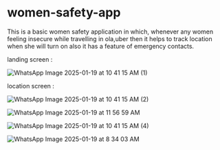 # women-safety-app
This is a basic women safety application in which, whenever any women feeling insecure while travelling in ola,uber then it helps to track location when she will turn on also it has a feature of emergency contacts.

landing screen :

![WhatsApp Image 2025-01-19 at 10 41 15 AM (1)](https://github.com/user-attachments/assets/4ab7167a-dd81-4aab-a4eb-da5426a8a4cb)

location screen :

![WhatsApp Image 2025-01-19 at 10 41 15 AM (2)](https://github.com/user-attachments/assets/6df7b9e8-711a-43b2-a57c-166a5076fb27)


![WhatsApp Image 2025-01-19 at 11 56 59 AM](https://github.com/user-attachments/assets/dbbf7b69-ca4a-4d0c-86b1-5cc4c9a05223)



![WhatsApp Image 2025-01-19 at 10 41 15 AM (4)](https://github.com/user-attachments/assets/ee7fe990-567f-4eca-bd92-d94bb58efc6f)

![WhatsApp Image 2025-01-19 at 8 34 03 AM](https://github.com/user-attachments/assets/866b20ac-f843-475d-bc6d-4cf567a59c9b)










